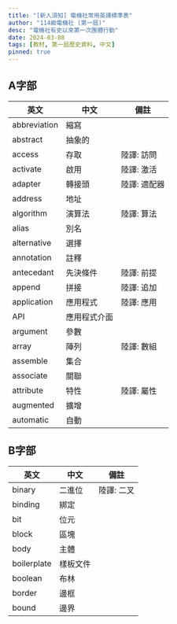```yaml
---
title: "[新人須知] 電機社常用英譯標準表"
author: "114級電機社 (第一屆)"
desc: "電機社有史以來第一次團體行動"
date: 2024-03-08
tags: [教材, 第一屆歷史資料, 中文]
pinned: true
---
```


## A字部

| 英文           | 中文         | 備註      |
| ------------ | ---------- | ------- |
| abbreviation | 縮寫     |         |
| abstract     | 抽象的        |         |
| access       | 存取         | 陸譯: 訪問  |
| activate     | 啟用         | 陸譯: 激活  |
| adapter      | 轉接頭        | 陸譯: 適配器 |
| address      | 地址         |         |
| algorithm    | 演算法        | 陸譯: 算法  |
| alias        | 別名         |         |
| alternative  | 選擇         |         |
| annotation   | 註釋         |         |
| antecedant   | 先決條件       | 陸譯: 前提  |
| append       | 拼接         | 陸譯: 追加  |
| application  | 應用程式       | 陸譯: 應用  |
| API          | 應用程式介面 |         |
| argument     | 參數         |         |
| array        | 陣列         | 陸譯: 數組  |
| assemble     | 集合         |         |
| associate    | 關聯         |         |
| attribute    | 特性         | 陸譯: 屬性  |
| augmented    | 擴增         |         |
| automatic    | 自動         |         |

## B字部

| 英文          | 中文   | 備註     |
| ----------- | ---- | ------ |
| binary      | 二進位  | 陸譯: 二叉 |
| binding     | 綁定   |        |
| bit         | 位元   |        |
| block       | 區塊   |        |
| body        | 主體   |        |
| boilerplate | 樣板文件 |        |
| boolean     | 布林   |        |
| border      | 邊框   |        |
| bound       | 邊界   |        |